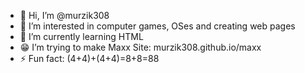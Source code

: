- 👋 Hi, I’m @murzik308
- 👀 I’m interested in computer games, OSes and creating web pages
- 🌱 I’m currently learning HTML
- 😁 I’m trying to make Maxx Site: murzik308.github.io/maxx
- ⚡ Fun fact: (4+4)+(4+4)=8+8=88
